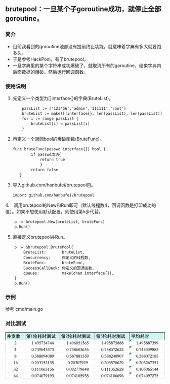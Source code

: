 ##  brutepool：一旦某个子goroutine成功，就停止全部goroutine。

### 简介
* 目前我看到的goroutine池都没有提前终止功能，就意味着字典有多大就要跑多久。
* 于是参考HackPool，有了brutepool。
* 一旦字典里的某个字符串成功爆破了，就取消所有的goroutine，结束字典内后面数据的爆破。然后运行回调函数。

### 使用说明

1. 先定义一个类型为[]interface{}的字典(BruteList)。

    ```
        passList := ['123456','admin','111111','root']
        bruteList := make([]interface{}, len(passList), len(passList))
        for i := range passList {
            bruteList[i] = passList[i]
        }
    ```
   
2. 再定义一个返回bool的爆破函数(BruteFunc)。
    ```
    func bruteFunc(passwd interface{}) bool {
            if passwd成功{
                return true
                }
            return false
       }
    ```
3. 导入github.com/hanbufei/brutepool包。
   ```
   import github.com/hanbufei/brutepool
   ```

4.　调用brutepool的New和Run即可（默认线程数4，回调函数是打印成功的值）。如果不想使用默认配置，则使用第5步代替。

```
    p := brutepool.New(bruteList, bruteFunc)
    p.Run()
```
5. 直接定义brutepool并Run。
```
    p := &brutepool.BrutePool{
        BruteList:       bruteList,
        Concurrency:     你定义的线程数,
        BruteFunc:       bruteFunc,
        SuccessCallBack: 你定义的回调函数,
        queues:          make(chan interface{}),
    }
    p.Run()
```

### 示例
参考 cmd/main.go

### 对比测试
![img.png](img.png)